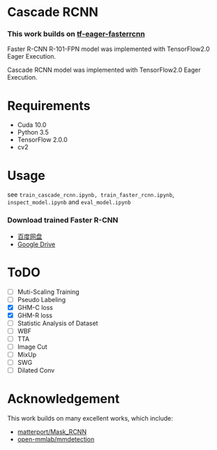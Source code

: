 # Cascade RCNN

### This work builds on [tf-eager-fasterrcnn](https://github.com/Viredery/tf-eager-fasterrcnn.git)

Faster R-CNN R-101-FPN model was implemented with TensorFlow2.0 Eager Execution. 

Cascade RCNN model was implemented with TensorFlow2.0 Eager Execution. 

# Requirements

- Cuda 10.0
- Python 3.5
- TensorFlow 2.0.0
- cv2

# Usage

see `train_cascade_rcnn.ipynb, train_faster_rcnn.ipynb`, `inspect_model.ipynb` and `eval_model.ipynb`


### Download trained Faster R-CNN

- [百度网盘](https://pan.baidu.com/s/1I5PGkpvnDSduJnngoWuktQ)
- [Google Drive](https://drive.google.com/file/d/1yCF-BqqM2x3bqWlJmAyDM-HuhDcLzt0t/view?usp=sharing)

# ToDO

- [ ] Muti-Scaling Training
- [ ] Pseudo Labeling
- [x] GHM-C loss
- [x] GHM-R loss
- [ ] Statistic Analysis of Dataset
- [ ] WBF
- [ ] TTA
- [ ] Image Cut
- [ ] MixUp
- [ ] SWG
- [ ] Dilated Conv

# Acknowledgement

This work builds on many excellent works, which include:

- [matterport/Mask_RCNN](https://github.com/matterport/Mask_RCNN)
- [open-mmlab/mmdetection](https://github.com/open-mmlab/mmdetection)
